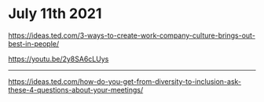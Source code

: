 # July 11th 2021

https://ideas.ted.com/3-ways-to-create-work-company-culture-brings-out-best-in-people/

https://youtu.be/2y8SA6cLUys

---

https://ideas.ted.com/how-do-you-get-from-diversity-to-inclusion-ask-these-4-questions-about-your-meetings/

